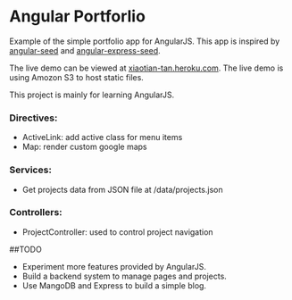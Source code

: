 # Angular Portforlio

Example of the simple portfolio app for AngularJS. This app is inspired by [angular-seed](https://github.com/angular/angular-seed) and [angular-express-seed](https://github.com/btford/angular-express-seed).

The live demo can be viewed at [xiaotian-tan.heroku.com](http://xiaotian-tan.heroku.com). The live demo is using Amozon S3 to host static files.

This project is mainly for learning AngularJS.

### Directives:

*	ActiveLink: add active class for menu items
*	Map: render custom google maps

### Services:

*	Get projects data from JSON file at /data/projects.json

### Controllers:

*	ProjectController: used to control project navigation

##TODO

*	Experiment more features provided by AngularJS.
*	Build a backend system to manage pages and projects.
*	Use MangoDB and Express to build a simple blog.